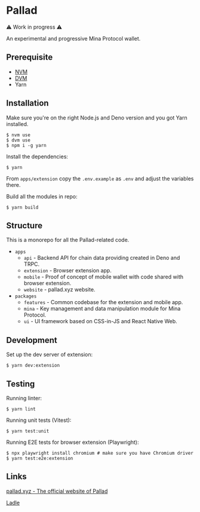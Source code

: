 # Pallad

⚠️ Work in progress ⚠️

An experimental and progressive Mina Protocol wallet.

## Prerequisite

- [NVM](https://github.com/nvm-sh/nvm)
- [DVM](https://github.com/justjavac/dvm)
- Yarn

## Installation

Make sure you're on the right Node.js and Deno version and you got Yarn installed.

```shell
$ nvm use
$ dvm use
$ npm i -g yarn
```

Install the dependencies:

```shell
$ yarn
```

From `apps/extension` copy the `.env.example` as `.env` and adjust the variables there.

Build all the modules in repo:

```shell
$ yarn build
```

## Structure

This is a monorepo for all the Pallad-related code.

- `apps`
  - `api` - Backend API for chain data providing created in Deno and TRPC.
  - `extension` - Browser extension app.
  - `mobile` - Proof of concept of mobile wallet with code shared with browser extension.
  - `website` - pallad.xyz website.
- `packages`
  - `features` - Common codebase for the extension and mobile app.
  - `mina` - Key management and data manipulation module for Mina Protocol.
  - `ui` - UI framework based on CSS-in-JS and React Native Web.

## Development

Set up the dev server of extension:

```shell
$ yarn dev:extension
```

## Testing

Running linter:

```shell
$ yarn lint
```

Running unit tests (Vitest):

```shell
$ yarn test:unit
```

Running E2E tests for browser extension (Playwright):

```shell
$ npx playwright install chromium # make sure you have Chromium driver
$ yarn test:e2e:extension
```

## Links

[pallad.xyz - The official website of Pallad](https://pallad.xyz/)

[Ladle](https://mvr-studio.github.io/pallad/)
